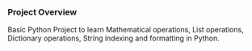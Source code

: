 ### Project Overview

 Basic Python Project to learn Mathematical operations, List operations, Dictionary operations, String indexing and formatting in Python.


